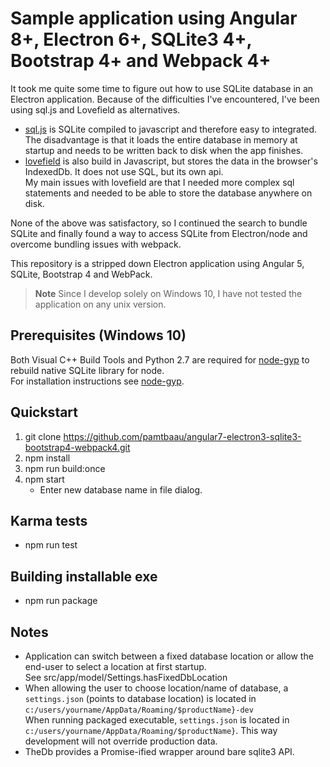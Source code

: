 # Sample application using Angular 8+, Electron 6+, SQLite3 4+, Bootstrap 4+ and Webpack 4+

It took me quite some time to figure out how to use SQLite database in an Electron application. Because of the difficulties I've encountered, I've been using sql.js and Lovefield as alternatives.

 - [sql.js](https://github.com/kripken/sql.js/) is SQLite compiled to javascript and therefore easy to integrated.<br />
   The disadvantage is that it loads the entire database in memory at startup and needs to be written back to disk when the app finishes.
 - [lovefield](https://www.npmjs.com/package/lovefield) is also build in Javascript, but stores the data in the browser's IndexedDb. It does not use SQL, but its own api.<br />
   My main issues with lovefield are that I needed more complex sql statements and needed to be able to store the database anywhere on disk.

None of the above was satisfactory, so I continued the search to bundle SQLite and finally found a way to access SQLite from Electron/node and overcome bundling issues with webpack.

This repository is a stripped down Electron application using Angular 5, SQLite, Bootstrap 4 and WebPack.

> **Note**
> Since I develop solely on Windows 10, I have not tested the application on any unix version.

## Prerequisites (Windows 10)
Both Visual C++ Build Tools and Python 2.7 are required for [node-gyp](https://github.com/nodejs/node-gyp) to rebuild native SQLite library for node.<br />
For installation instructions see [node-gyp](https://github.com/nodejs/node-gyp).

## Quickstart
 1. git clone https://github.com/pamtbaau/angular7-electron3-sqlite3-bootstrap4-webpack4.git
 1. npm install
 1. npm run build:once
 1. npm start
    - Enter new database name in file dialog.
 
## Karma tests
 - npm run test

## Building installable exe
 - npm run package

## Notes
- Application can switch between a fixed database location or allow the end-user to select a location at first startup.<br />
  See src/app/model/Settings.hasFixedDbLocation
- When allowing the user to choose location/name of database, a `settings.json` (points to database location) is located in `c:/users/yourname/AppData/Roaming/$productName}-dev`<br />
When running packaged executable, `settings.json` is located in `c:/users/yourname/AppData/Roaming/$productName}`. This way development will not override production data.
- TheDb provides a Promise-ified wrapper around bare sqlite3 API.

